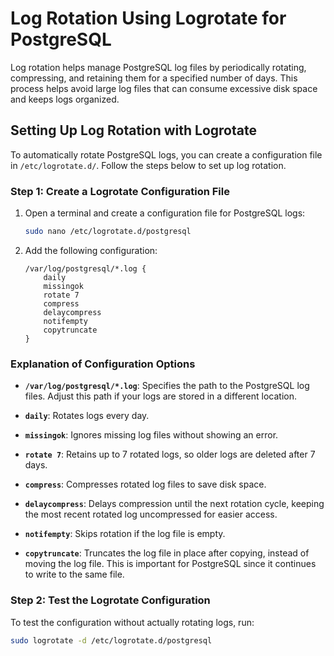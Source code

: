# Log Rotation Using Logrotate for PostgreSQL

Log rotation helps manage PostgreSQL log files by periodically rotating, compressing, and retaining them for a specified number of days. This process helps avoid large log files that can consume excessive disk space and keeps logs organized.

## Setting Up Log Rotation with Logrotate

To automatically rotate PostgreSQL logs, you can create a configuration file in `/etc/logrotate.d/`. Follow the steps below to set up log rotation.

### Step 1: Create a Logrotate Configuration File

1. Open a terminal and create a configuration file for PostgreSQL logs:

    ```bash
    sudo nano /etc/logrotate.d/postgresql
    ```

2. Add the following configuration:

    ```text
    /var/log/postgresql/*.log {
        daily
        missingok
        rotate 7
        compress
        delaycompress
        notifempty
        copytruncate
    }
    ```

### Explanation of Configuration Options

- **`/var/log/postgresql/*.log`**: Specifies the path to the PostgreSQL log files. Adjust this path if your logs are stored in a different location.

- **`daily`**: Rotates logs every day.

- **`missingok`**: Ignores missing log files without showing an error.

- **`rotate 7`**: Retains up to 7 rotated logs, so older logs are deleted after 7 days.

- **`compress`**: Compresses rotated log files to save disk space.

- **`delaycompress`**: Delays compression until the next rotation cycle, keeping the most recent rotated log uncompressed for easier access.

- **`notifempty`**: Skips rotation if the log file is empty.

- **`copytruncate`**: Truncates the log file in place after copying, instead of moving the log file. This is important for PostgreSQL since it continues to write to the same file.

### Step 2: Test the Logrotate Configuration

To test the configuration without actually rotating logs, run:

```bash
sudo logrotate -d /etc/logrotate.d/postgresql